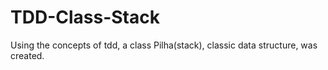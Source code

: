 # TDD-Class-Stack
Using the concepts of tdd, a class Pilha(stack), classic data structure, was created.
